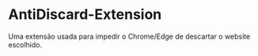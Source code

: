 # AntiDiscard-Extension
Uma extensão usada para impedir o Chrome/Edge de descartar o website escolhido. 
